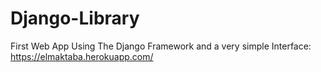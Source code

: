 # Django-Library
First Web App Using The Django Framework and a very simple Interface:
https://elmaktaba.herokuapp.com/
